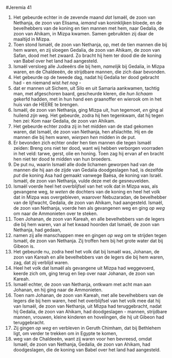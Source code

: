 #Jeremia 41
1. Het gebeurde echter in de zevende maand *dat* Ismaël, de zoon van Nethanja, de zoon van Elisama, *iemand* van koninklijken bloede, en de bevelhebbers van de koning en tien mannen met hem, naar Gedalia, de zoon van Ahikam, in Mizpa kwamen. Samen gebruikten zij daar de maaltijd in Mizpa.
2. Toen stond Ismaël, de zoon van Nethanja, op, met de tien mannen die bij hem waren, en zij sloegen Gedalia, de zoon van Ahikam, de zoon van Safan, dood met het zwaard. Zo bracht hij hem ter dood die de koning van Babel over het land had aangesteld.
3. Ismaël versloeg alle Judeeërs die bij hem, *namelijk* bij Gedalia, in Mizpa waren, en de Chaldeeën, de strijdbare mannen, die zich daar bevonden.
4. Het gebeurde op de tweede dag, nadat hij Gedalia ter dood gebracht had - en niemand wist *het nog* -
5. dat er mannen uit Sichem, uit Silo en uit Samaria aankwamen, tachtig man, met afgeschoren baard, gescheurde kleren, die *hun lichaam* gekerfd hadden, met in hun hand een graanoffer en wierook om in het huis van de HEERE te brengen.
6. Ismaël, de zoon van Nethanja, ging Mizpa uit, hun tegemoet, *en* ging al huilend *zijn* weg. Het gebeurde, zodra hij hen tegenkwam, dat hij tegen hen zei: Kom naar Gedalia, de zoon van Ahikam.
7. Het gebeurde echter zodra zij in het midden van de stad gekomen waren, dat Ismaël, de zoon van Nethanja, hen afslachtte. Hij en de mannen die bij hem waren, *wierpen hen* midden in de put.
8. Er bevonden zich echter onder hen tien mannen die tegen Ismaël zeiden: Breng ons niet ter dood, want wij hebben verborgen voorraden in het veld: tarwe, gerst, olie en honing. Toen zag hij ervan af en bracht hen niet ter dood te midden van hun broeders.
9. De put nu, waarin Ismaël alle dode lichamen geworpen had van de mannen die hij aan de zijde van Gedalia doodgeslagen had, is dezelfde *put* die koning Asa had gemaakt vanwege Baësa, de koning van Israël. Ismaël, de zoon van Nethanja, vulde deze met de gesneuvelden.
10. Ismaël voerde heel het overblijfsel van het volk dat in Mizpa was, als gevangene weg, *te weten* de dochters van de koning en heel het volk dat in Mizpa was overgebleven, waarover Nebuzaradan, de bevelhebber van de lijfwacht, Gedalia, de zoon van Ahikam, had aangesteld. Ismaël, de zoon van Nethanja, voerde hen als gevangenen weg en ging *op weg* om naar de Ammonieten over te steken.
11. Toen Johanan, de zoon van Kareah, en alle bevelhebbers van de legers die bij hem waren, van al het kwaad hoorden dat Ismaël, de zoon van Nethanja, had gedaan,
12. namen zij alle manschappen mee en gingen *op weg* om te strijden tegen Ismaël, de zoon van Nethanja. Zij troffen hem bij het grote water dat bij Gibeon is.
13. Het gebeurde nu, zodra heel het volk dat bij Ismaël was, Johanan, de zoon van Kareah en alle bevelhebbers van de legers die bij hem waren, zag, dat zij verblijd waren.
14. Heel het volk dat Ismaël als gevangene uit Mizpa had weggevoerd, keerde zich om, ging terug en liep over naar Johanan, de zoon van Kareah.
15. Ismaël echter, de zoon van Nethanja, ontkwam met acht man aan Johanan, en hij ging naar de Ammonieten.
16. Toen nam Johanan, de zoon van Kareah, met alle bevelhebbers van de legers die bij hem waren, heel het overblijfsel van het volk mee dat hij van Ismaël, de zoon van Nethanja, uit Mizpa had teruggebracht, nadat hij Gedalia, de zoon van Ahikam, had doodgeslagen - mannen, strijdbare mannen, vrouwen, kleine kinderen en hovelingen, die hij uit Gibeon had teruggebracht.
17. Zij gingen *op weg* en verbleven in Geruth Chimham, dat bij Bethlehem ligt, om verder te trekken om in Egypte te komen,
18. weg van de Chaldeeën, want zij waren voor hen bevreesd, omdat Ismaël, de zoon van Nethanja, Gedalia, de zoon van Ahikam, had doodgeslagen, die de koning van Babel over het land had aangesteld.
